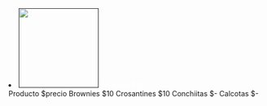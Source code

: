 <li class="producto"><a href=""><img src="img/Producto.jpg" width="157" height="157"></a><a class="texto" style="color:#FFFFFF;" id="textoxd">Producto $100</a></li>
Producto $precio
Brownies $10
Crosantines $10
Conchiitas $-
Calcotas $-